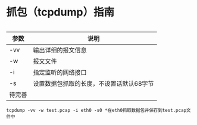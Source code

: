 # 抓包（tcpdump）指南

```

```

| 参数   | 说明                                     |
| ------ | ---------------------------------------- |
| -vv    | 输出详细的报文信息                       |
| -w     | 报文文件                                 |
| -i     | 指定监听的网络接口                       |
| -s     | 设置数据包抓取的长度，不设置话默认68字节 |
| 待完善 |                                          |

```
tcpdump -vv -w test.pcap -i eth0 -s0 *在eth0抓取数据包并保存到test.pcap文件中
```

